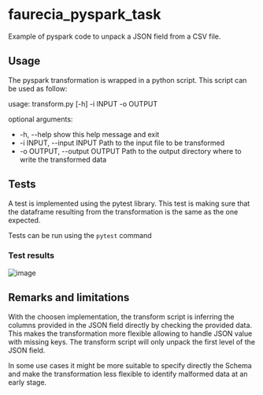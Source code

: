 # faurecia_pyspark_task

Example of pyspark code to unpack a JSON field from a CSV file.

## Usage

The pyspark transformation is wrapped in a python script. This script can be used as follow:


usage: transform.py [-h] -i INPUT -o OUTPUT

optional arguments:
- -h, --help            show this help message and exit
- -i INPUT, --input INPUT
                        Path to the input file to be transformed
- -o OUTPUT, --output OUTPUT
                        Path to the output directory where to write the transformed data

## Tests

A test is implemented using the pytest library.
This test is making sure that the dataframe resulting from the transformation is the same as the one expected.

Tests can be run using the `pytest` command

### Test results

![image](https://user-images.githubusercontent.com/15312613/174862259-06f73797-bd7b-4665-bdf3-b74ad33df1f9.png)


## Remarks and limitations

With the choosen implementation, the transform script is inferring the columns provided in the JSON field directly by checking the provided data.
This makes the transformation more flexible allowing to handle JSON value with missing keys.
The transform script will only unpack the first level of the JSON field. 

In some use cases it might be more suitable to specify directly the Schema and make the transformation less flexible to identify malformed data at an early stage.
